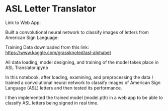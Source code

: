 # ASL Letter Translator
Link to Web App:   

Built a convolutional neural network to classify images of letters from American Sign Language:   

Training Data downloaded from this link: https://www.kaggle.com/grassknoted/asl-alphabet   

All data loading, model designing, and training of the model takes place in ASL Translator.ipynb   

In this notebook, after loading, examining, and preprocessing the data I trained a convolutional neural network to classify images of American Sign Language (ASL) letters and then tested its performance.   

I then implemented the trained model (model.pth) in a web app to be able to classify ASL letters being signed in real time.   




